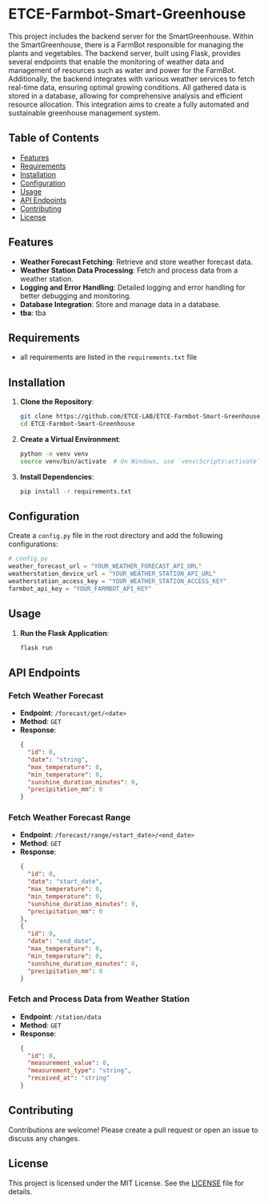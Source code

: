 # ETCE-Farmbot-Smart-Greenhouse

This project includes the backend server for the SmartGreenhouse.
Within the SmartGreenhouse, there is a FarmBot responsible for managing the plants and vegetables.
The backend server, built using Flask, provides several endpoints that enable the monitoring of weather data and management of resources such as water and power for the FarmBot. 
Additionally, the backend integrates with various weather services to fetch real-time data, ensuring optimal growing conditions.
All gathered data is stored in a database, allowing for comprehensive analysis and efficient resource allocation.
This integration aims to create a fully automated and sustainable greenhouse management system.

## Table of Contents

- [Features](#features)
- [Requirements](#requirements)
- [Installation](#installation)
- [Configuration](#configuration)
- [Usage](#usage)
- [API Endpoints](#api-endpoints)
- [Contributing](#contributing)
- [License](#license)

## Features

- **Weather Forecast Fetching**: Retrieve and store weather forecast data.
- **Weather Station Data Processing**: Fetch and process data from a weather station.
- **Logging and Error Handling**: Detailed logging and error handling for better debugging and monitoring.
- **Database Integration**: Store and manage data in a database.
- **tba**: tba

## Requirements

- all requirements are listed in the `requirements.txt` file

## Installation

1. **Clone the Repository**:
   ```bash
   git clone https://github.com/ETCE-LAB/ETCE-Farmbot-Smart-Greenhouse.git
   cd ETCE-Farmbot-Smart-Greenhouse
   ```

2. **Create a Virtual Environment**:
   ```bash
   python -m venv venv
   source venv/bin/activate  # On Windows, use `venv\Scripts\activate`
   ```

3. **Install Dependencies**:
   ```bash
   pip install -r requirements.txt
   ```

## Configuration

Create a `config.py` file in the root directory and add the following configurations:

```python
# config.py
weather_forecast_url = "YOUR_WEATHER_FORECAST_API_URL"
weatherstation_device_url = "YOUR_WEATHER_STATION_API_URL"
weatherstation_access_key = "YOUR_WEATHER_STATION_ACCESS_KEY"
farmbot_api_key = "YOUR_FARMBOT_API_KEY"
```

## Usage

1. **Run the Flask Application**:
   ```bash
   flask run
   ```
## API Endpoints

### Fetch Weather Forecast

- **Endpoint**: `/forecast/get/<date>`
- **Method**: `GET`
- **Response**:
  ```json
  {
    "id": 0,
    "date": "string",
    "max_temperature": 0,
    "min_temperature": 0,
    "sunshine_duration_minutes": 0,
    "precipitation_mm": 0
  }
  ```

### Fetch Weather Forecast Range

- **Endpoint**: `/forecast/range/<start_date>/<end_date>`
- **Method**: `GET`
- **Response**:
  ```json
  {
    "id": 0,
    "date": "start_date",
    "max_temperature": 0,
    "min_temperature": 0,
    "sunshine_duration_minutes": 0,
    "precipitation_mm": 0
  },
  {
    "id": 0,
    "date": "end_date",
    "max_temperature": 0,
    "min_temperature": 0,
    "sunshine_duration_minutes": 0,
    "precipitation_mm": 0
  }
  ```

### Fetch and Process Data from Weather Station

- **Endpoint**: `/station/data`
- **Method**: `GET`
- **Response**:
  ```json
  {
    "id": 0,
    "measurement_value": 0,
    "measurement_type": "string",
    "received_at": "string"
  }
  ```

## Contributing

Contributions are welcome! Please create a pull request or open an issue to discuss any changes.

## License

This project is licensed under the MIT License. See the [LICENSE](LICENSE) file for details.
